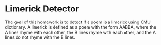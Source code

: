 # Limerick Detector

The goal of this homework is to detect if a poem is a limerick using CMU dictionary.
A limerick is defined as a poem with the form AABBA, where the A lines rhyme with each other, the B lines rhyme with each other, and the A lines do not rhyme with the B lines.
